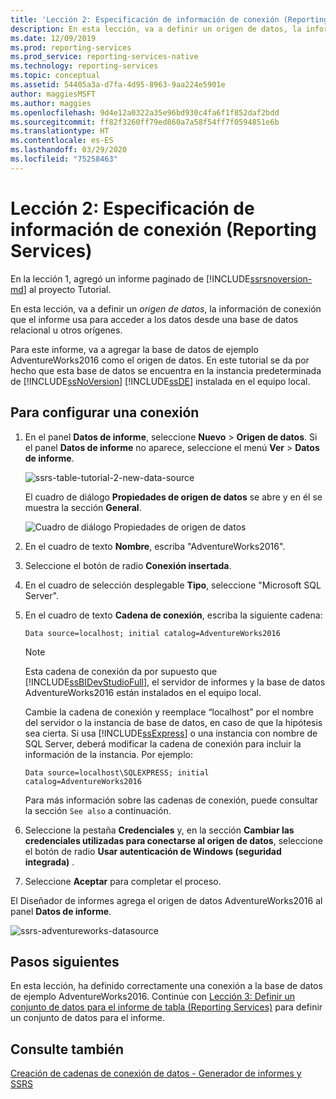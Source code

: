 ```yaml
---
title: 'Lección 2: Especificación de información de conexión (Reporting Services) | Microsoft Docs'
description: En esta lección, va a definir un origen de datos, la información de conexión que el informe usa para acceder a los datos desde una base de datos relacional u otros orígenes.
ms.date: 12/09/2019
ms.prod: reporting-services
ms.prod_service: reporting-services-native
ms.technology: reporting-services
ms.topic: conceptual
ms.assetid: 54405a3a-d7fa-4d95-8963-9aa224e5901e
author: maggiesMSFT
ms.author: maggies
ms.openlocfilehash: 9d4e12a0322a35e96bd930c4fa6f1f852daf2bdd
ms.sourcegitcommit: ff82f3260ff79ed860a7a58f54ff7f0594851e6b
ms.translationtype: HT
ms.contentlocale: es-ES
ms.lasthandoff: 03/29/2020
ms.locfileid: "75258463"
---
```

# <a name="lesson-2-specifying-connection-information-reporting-services"></a>Lección 2: Especificación de información de conexión (Reporting Services)

En la lección 1, agregó un informe paginado de [!INCLUDE[ssrsnoversion-md](../includes/ssrsnoversion-md.md)] al proyecto Tutorial.
  
En esta lección, va a definir un *origen de datos*, la información de conexión que el informe usa para acceder a los datos desde una base de datos relacional u otros orígenes.

Para este informe, va a agregar la base de datos de ejemplo AdventureWorks2016 como el origen de datos. En este tutorial se da por hecho que esta base de datos se encuentra en la instancia predeterminada de [!INCLUDE[ssNoVersion](../includes/ssnoversion-md.md)] [!INCLUDE[ssDE](../includes/ssde-md.md)] instalada en el equipo local.  

## <a name="to-set-up-a-connection"></a>Para configurar una conexión  

1. En el panel **Datos de informe**, seleccione **Nuevo** > **Origen de datos**. Si el panel **Datos de informe** no aparece, seleccione el menú **Ver** > **Datos de informe**.

    ![ssrs-table-tutorial-2-new-data-source](media/ssrs-table-tutorial-2-new-data-source.png)

    El cuadro de diálogo **Propiedades de origen de datos** se abre y en él se muestra la sección **General**.

    ![Cuadro de diálogo Propiedades de origen de datos](media/lesson-2-specifying-connection-information-reporting-services/vs-datasource-connection-properties-dialog-box.png)

2. En el cuadro de texto **Nombre**, escriba "AdventureWorks2016".

3. Seleccione el botón de radio **Conexión insertada**.

4. En el cuadro de selección desplegable **Tipo**, seleccione "Microsoft SQL Server".
  
5. En el cuadro de texto **Cadena de conexión**, escriba la siguiente cadena:

    `Data source=localhost; initial catalog=AdventureWorks2016`

    > [!NOTE]
    > Esta cadena de conexión da por supuesto que [!INCLUDE[ssBIDevStudioFull](../includes/ssbidevstudiofull-md.md)], el servidor de informes y la base de datos AdventureWorks2016 están instalados en el equipo local.
    >
    >Cambie la cadena de conexión y reemplace “localhost” por el nombre del servidor o la instancia de base de datos, en caso de que la hipótesis sea cierta. Si usa [!INCLUDE[ssExpress](../includes/ssexpress-md.md)] o una instancia con nombre de SQL Server, deberá modificar la cadena de conexión para incluir la información de la instancia. Por ejemplo:
    >
    > `Data source=localhost\SQLEXPRESS; initial catalog=AdventureWorks2016`
    >
    > Para más información sobre las cadenas de conexión, puede consultar la sección `See also` a continuación.

6. Seleccione la pestaña **Credenciales** y, en la sección **Cambiar las credenciales utilizadas para conectarse al origen de datos**, seleccione el botón de radio **Usar autenticación de Windows (seguridad integrada)** .

7. Seleccione **Aceptar** para completar el proceso.

El Diseñador de informes agrega el origen de datos AdventureWorks2016 al panel **Datos de informe**.

![ssrs-adventureworks-datasource](media/lesson-2-specifying-connection-information-reporting-services/ssrs-adventureworks-datasource2016.png)

## <a name="next-steps"></a>Pasos siguientes

En esta lección, ha definido correctamente una conexión a la base de datos de ejemplo AdventureWorks2016. Continúe con [Lección 3: Definir un conjunto de datos para el informe de tabla &#40;Reporting Services&#41;](lesson-3-defining-a-dataset-for-the-table-report-reporting-services.md) para definir un conjunto de datos para el informe.

## <a name="see-also"></a>Consulte también

[Creación de cadenas de conexión de datos - Generador de informes y SSRS](report-data/data-connections-data-sources-and-connection-strings-report-builder-and-ssrs.md)
